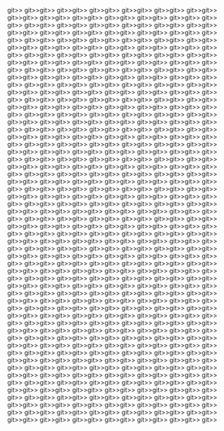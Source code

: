 git>>
git>>git>>
git>>git>>
git>>git>>
git>>git>>
git>>git>>
git>>git>>
git>>git>>
git>>git>>
git>>git>>
git>>git>>
git>>git>>
git>>git>>
git>>
git>>
git>>git>>
git>>git>>
git>>git>>
git>>git>>
git>>git>>
git>>git>>
git>>git>>
git>>git>>
git>>git>>
git>>git>>
git>>git>>
git>>git>>
git>>
git>>
git>>git>>
git>>git>>
git>>git>>
git>>git>>
git>>git>>
git>>git>>
git>>git>>
git>>git>>
git>>git>>
git>>git>>
git>>git>>
git>>git>>
git>>
git>>
git>>git>>
git>>git>>
git>>git>>
git>>git>>
git>>git>>
git>>git>>
git>>git>>
git>>git>>
git>>git>>
git>>git>>
git>>git>>
git>>git>>
git>>
git>>
git>>git>>
git>>git>>
git>>git>>
git>>git>>
git>>git>>
git>>git>>
git>>git>>
git>>git>>
git>>git>>
git>>git>>
git>>git>>
git>>git>>
git>>
git>>
git>>git>>
git>>git>>
git>>git>>
git>>git>>
git>>git>>
git>>git>>
git>>git>>
git>>git>>
git>>git>>
git>>git>>
git>>git>>
git>>git>>
git>>
git>>
git>>git>>
git>>git>>
git>>git>>
git>>git>>
git>>git>>
git>>git>>
git>>git>>
git>>git>>
git>>git>>
git>>git>>
git>>git>>
git>>git>>
git>>
git>>
git>>git>>
git>>git>>
git>>git>>
git>>git>>
git>>git>>
git>>git>>
git>>git>>
git>>git>>
git>>git>>
git>>git>>
git>>git>>
git>>git>>
git>>
git>>
git>>git>>
git>>git>>
git>>git>>
git>>git>>
git>>git>>
git>>git>>
git>>git>>
git>>git>>
git>>git>>
git>>git>>
git>>git>>
git>>git>>
git>>
git>>
git>>git>>
git>>git>>
git>>git>>
git>>git>>
git>>git>>
git>>git>>
git>>git>>
git>>git>>
git>>git>>
git>>git>>
git>>git>>
git>>git>>
git>>
git>>
git>>git>>
git>>git>>
git>>git>>
git>>git>>
git>>git>>
git>>git>>
git>>git>>
git>>git>>
git>>git>>
git>>git>>
git>>git>>
git>>git>>
git>>
git>>
git>>git>>
git>>git>>
git>>git>>
git>>git>>
git>>git>>
git>>git>>
git>>git>>
git>>git>>
git>>git>>
git>>git>>
git>>git>>
git>>git>>
git>>
git>>
git>>git>>
git>>git>>
git>>git>>
git>>git>>
git>>git>>
git>>git>>
git>>git>>
git>>git>>
git>>git>>
git>>git>>
git>>git>>
git>>git>>
git>>
git>>
git>>git>>
git>>git>>
git>>git>>
git>>git>>
git>>git>>
git>>git>>
git>>git>>
git>>git>>
git>>git>>
git>>git>>
git>>git>>
git>>git>>
git>>
git>>
git>>git>>
git>>git>>
git>>git>>
git>>git>>
git>>git>>
git>>git>>
git>>git>>
git>>git>>
git>>git>>
git>>git>>
git>>git>>
git>>git>>
git>>
git>>
git>>git>>
git>>git>>
git>>git>>
git>>git>>
git>>git>>
git>>git>>
git>>git>>
git>>git>>
git>>git>>
git>>git>>
git>>git>>
git>>git>>
git>>
git>>
git>>git>>
git>>git>>
git>>git>>
git>>git>>
git>>git>>
git>>git>>
git>>git>>
git>>git>>
git>>git>>
git>>git>>
git>>git>>
git>>git>>
git>>
git>>
git>>git>>
git>>git>>
git>>git>>
git>>git>>
git>>git>>
git>>git>>
git>>git>>
git>>git>>
git>>git>>
git>>git>>
git>>git>>
git>>git>>
git>>
git>>
git>>git>>
git>>git>>
git>>git>>
git>>git>>
git>>git>>
git>>git>>
git>>git>>
git>>git>>
git>>git>>
git>>git>>
git>>git>>
git>>git>>
git>>
git>>
git>>git>>
git>>git>>
git>>git>>
git>>git>>
git>>git>>
git>>git>>
git>>git>>
git>>git>>
git>>git>>
git>>git>>
git>>git>>
git>>git>>
git>>
git>>
git>>git>>
git>>git>>
git>>git>>
git>>git>>
git>>git>>
git>>git>>
git>>git>>
git>>git>>
git>>git>>
git>>git>>
git>>git>>
git>>git>>
git>>
git>>
git>>git>>
git>>git>>
git>>git>>
git>>git>>
git>>git>>
git>>git>>
git>>git>>
git>>git>>
git>>git>>
git>>git>>
git>>git>>
git>>git>>
git>>
git>>
git>>git>>
git>>git>>
git>>git>>
git>>git>>
git>>git>>
git>>git>>
git>>git>>
git>>git>>
git>>git>>
git>>git>>
git>>git>>
git>>git>>
git>>
git>>
git>>git>>
git>>git>>
git>>git>>
git>>git>>
git>>git>>
git>>git>>
git>>git>>
git>>git>>
git>>git>>
git>>git>>
git>>git>>
git>>git>>
git>>
git>>
git>>git>>
git>>git>>
git>>git>>
git>>git>>
git>>git>>
git>>git>>
git>>git>>
git>>git>>
git>>git>>
git>>git>>
git>>git>>
git>>git>>
git>>
git>>
git>>git>>
git>>git>>
git>>git>>
git>>git>>
git>>git>>
git>>git>>
git>>git>>
git>>git>>
git>>git>>
git>>git>>
git>>git>>
git>>git>>
git>>
git>>
git>>git>>
git>>git>>
git>>git>>
git>>git>>
git>>git>>
git>>git>>
git>>git>>
git>>git>>
git>>git>>
git>>git>>
git>>git>>
git>>git>>
git>>
git>>
git>>git>>
git>>git>>
git>>git>>
git>>git>>
git>>git>>
git>>git>>
git>>git>>
git>>git>>
git>>git>>
git>>git>>
git>>git>>
git>>git>>
git>>
